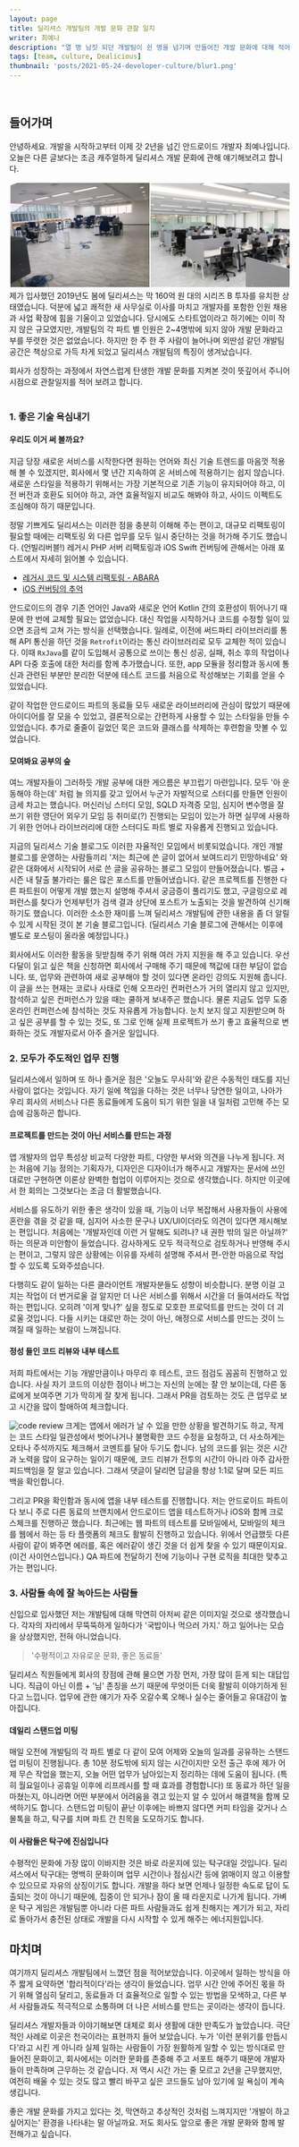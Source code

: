 ```yaml
---
layout: page
title: 딜리셔스 개발팀의 개발 문화 관찰 일지
writer: 최예나
description: "열 명 남짓 되던 개발팀이 쉰 명을 넘기며 만들어진 개발 문화에 대해 적어 보았습니다."
tags: [team, culture, Dealicious]
thumbnail: 'posts/2021-05-24-developer-culture/blur1.png'
---
```

​
## 들어가며
안녕하세요. 개발을 시작하고부터 이제 갓 2년을 넘긴 안드로이드 개발자 최예나입니다. 오늘은 다른 글보다는 조금 캐주얼하게 딜리셔스 개발 문화에 관해 얘기해보려고 합니다.


![개발팀 사진](/assets/image/posts/2021-05-24-developer-culture/CollageMaker_20210521_165849829.jpg)
제가 입사했던 2019년도 봄에 딜리셔스는 막 160억 원 대의 시리즈 B 투자를 유치한 상태였습니다.
덕분에 넓고 쾌적한 새 사무실로 이사를 마치고 개발자를 포함한 인원 채용과 사업 확장에 힘을 기울이고 있었습니다.
당시에도 스타트업이라고 하기에는 이미 작지 않은 규모였지만, 개발팀의 각 파트 별 인원은 2~4명밖에 되지 않아 개발 문화라고 부를 뚜렷한 것은 없었습니다.
하지만 한 주 한 주 사람이 늘어나며 외딴섬 같던 개발팀 공간은 책상으로 가득 차게 되었고 딜리셔스 개발팀의 특징이 생겨났습니다.

회사가 성장하는 과정에서 자연스럽게 탄생한 개발 문화를 지켜본 것이 뜻깊어서 주니어 시점으로 관찰일지를 적어 보려고 합니다.
​
<br>
​
### 1. 좋은 기술 욕심내기

#### 우리도 이거 써 볼까요?
지금 당장 새로운 서비스를 시작한다면 원하는 언어와 최신 기술 트렌드를 마음껏 적용해 볼 수 있겠지만, 회사에서 몇 년간 지속하여 온 서비스에 적용하기는 쉽지 않습니다.
새로운 스타일을 적용하기 위해서는 가장 기본적으로 기존 기능이 유지되어야 하고, 이전 버전과 호환도 되어야 하고, 과연 효율적일지 비교도 해봐야 하고, 사이드 이펙트도 조심해야 하기 때문입니다.

정말 기쁘게도 딜리셔스는 이러한 점을 충분히 이해해 주는 편이고,
대규모 리팩토링이 필요할 때에는 리팩토링 외 다른 업무를 모두 일시 중단하는 것을 허가해 주기도 했습니다. (언빌리버블!)
레거시 PHP 서버 리팩토링과 iOS Swift 컨버팅에 관해서는 아래 포스트에서 자세히 읽어볼 수 있습니다.

- [레거시 코드 및 시스템 리팩토링 - ABARA](https://dealicious-inc.github.io/2021/02/15/abara.html)
- [iOS 컨버팅의 추억](https://dealicious-inc.github.io/2021/03/15/swift-converting.html)


안드로이드의 경우 기존 언어인 Java와 새로운 언어 Kotlin 간의 호환성이 뛰어나기 때문에 한 번에 교체할 필요는 없었습니다.
대신 작업을 시작하거나 코드를 수정할 일이 있으면 조금씩 고쳐 가는 방식을 선택했습니다.
일례로, 이전에 써드파티 라이브러리를 통해 API 통신을 하던 것을 `Retrofit`이라는 통신 라이브러리로 모두 교체한 적이 있습니다.
이때 `RxJava`를 같이 도입해서 공통으로 쓰이는 통신 성공, 실패, 취소 후의 작업이나 API 다중 호출에 대한 처리를 함께 추가했습니다.
또한, app 모듈을 정리함과 동시에 통신과 관련된 부분만 분리한 덕분에 테스트 코드를 처음으로 작성해보는 기회를 얻을 수 있었습니다.

같이 작업한 안드로이드 파트의 동료들 모두 새로운 라이브러리에 관심이 많았기 때문에 아이디어를 잘 모을 수 있었고, 
결론적으로는 간편하게 사용할 수 있는 스타일을 만들 수 있었습니다. 추가로 줄줄이 길었던 묵은 코드와 클래스를 삭제하는 후련함을 맛볼 수 있었습니다.

#### 모여봐요 공부의 숲
여느 개발자들이 그러하듯 개발 공부에 대한 게으름은 부끄럽기 마련입니다. 
모두 '아 운동해야 하는데' 처럼 늘 의지를 갖고 있어서 누군가 자발적으로 스터디를 만들면 인원이 금세 차고는 했습니다. 
머신러닝 스터디 모임, SQLD 자격증 모임, 심지어 변수명을 잘 쓰기 위한 영단어 외우기 모임 등 취미로(?) 진행되는 모임이 있는가 하면 
실무에 사용하기 위한 언어나 라이브러리에 대한 스터디도 파트 별로 자유롭게 진행되고 있습니다.

지금의 딜리셔스 기술 블로그도 이러한 자율적인 모임에서 비롯되었습니다. 
개인 개발 블로그를 운영하는 사람들끼리 '저는 최근에 쓴 글이 없어서 보여드리기 민망하네요' 와 같은 대화에서 시작되어 서로 쓴 글을 공유하는 블로그 모임이 만들어졌습니다. 
벌금 + 시즌 내 탈출 불가라는 룰은 많은 포스트를 만들어냈습니다. 
같은 프로젝트를 진행한 다른 파트원이 어떻게 개발 했는지 설명해 주셔서 궁금증이 풀리기도 했고, 
구글링으로 레퍼런스를 찾다가 언제부턴가 검색 결과 상단에 포스트가 노출되는 것을 발견하여 신기해하기도 했습니다. 
이러한 소소한 재미를 느껴 딜리셔스 개발팀에 관한 내용을 좀 더 알릴 수 있게 시작된 것이 본 기술 블로그입니다. 
(딜리셔스 기술 블로그에 관해서는 이후에 별도로 포스팅이 올라올 예정입니다.)

회사에서도 이러한 활동을 뒷받침해 주기 위해 여러 가지 지원을 해 주고 있습니다. 
우선 다달이 읽고 싶은 책을 신청하면 회사에서 구매해 주기 때문에 책값에 대한 부담이 없습니다. 
또, 업무와 관련하여 새로 공부해야 할 것이 있다면 온라인 강의도 지원해 줍니다. 
이 글을 쓰는 현재는 코로나 사태로 인해 오프라인 컨퍼런스가 거의 열리지 않고 있지만, 
참석하고 싶은 컨퍼런스가 있을 때는 쿨하게 보내주곤 했습니다. 
물론 지금도 업무 도중 온라인 컨퍼런스에 참석하는 것도 자유롭게 가능합니다. 
눈치 보지 않고 지원받으며 하고 싶은 공부를 할 수 있는 것도, 또 그로 인해 실제 프로젝트가 쓰기 좋고 효율적으로 변화하는 것도 개발자로서 아주 즐거운 일입니다.


### 2. 모두가 주도적인 업무 진행
딜리셔스에서 일하며 또 하나 즐거운 점은 '오늘도 무사히'와 같은 수동적인 태도를 지닌 사람이 없다는 것입니다. 
자기 일에 책임을 다하는 것은 너무나 당연한 일이고, 나아가 우리 회사의 서비스나 다른 동료들에게 도움이 되기 위한 일을 내 일처럼 고민해 주는 모습에 감동하곤 합니다.

#### 프로젝트를 만드는 것이 아닌 서비스를 만드는 과정
앱 개발자의 업무 특성상 비교적 다양한 파트, 다양한 부서와 의견을 나누게 됩니다. 
저는 처음에 기능 정의는 기획자가, 디자인은 디자이너가 해주시고 개발자는 문서에 쓰인 대로만 구현하면 이론상 완벽한 협업이 이루어지는 것으로 생각했습니다. 
하지만 이곳에서 한 회의는 그것보다는 조금 더 활발했습니다.

서비스를 유도하기 위한 좋은 생각이 있을 때, 기능이 너무 복잡해서 사용자들이 사용에 혼란을 겪을 것 같을 때, 심지어 사소한 문구나 UX/UI이더라도 의견이 있다면 제시해보는 편입니다. 
처음에는 '개발자인데 이런 거 말해도 되려나? 내 권한 밖의 일은 아닐까?' 하는 의문과 미안함이 들었습니다. 
감사하게도 모두 적극적으로 검토하거나 반영해 주시는 편이고, 그렇지 않은 상황에는 이유를 자세히 설명해 주셔서 편-안한 마음으로 작업할 수 있도록 도와주셨습니다.

다행히도 같이 일하는 다른 클라이언트 개발자분들도 성향이 비슷합니다. 
분명 이걸 고치는 작업이 더 번거로울 걸 알지만 더 나은 서비스를 위해서 시간을 더 들여서라도 작업하는 편입니다. 
오히려 '이게 맞나?' 싶을 정도로 모호한 프로덕트를 만드는 것이 더 괴로울 것입니다. 다들 시키는 대로만 하는 것이 아닌, 애정으로 서비스를 만드는 것이 느껴질 때 일하는 보람이 느껴집니다.


#### 정성 들인 코드 리뷰와 내부 테스트
저희 파트에서는 기능 개발만큼이나 마무리 후 테스트, 코드 점검도 꼼꼼히 진행하고 있습니다. 
사실 자기 코드의 이상한 점이나 버그는 자신의 눈에는 잘 안 보이는데, 다른 동료에게 보여주면 기가 막히게 잘 찾게 됩니다. 
그래서 PR을 검토하는 것도 큰 업무로 보고 시간을 많이 할애하여 체크합니다.

![code review](/assets/image/posts/2021-05-24-developer-culture/blur1.png)
크게는 앱에서 에러가 날 수 있을 만한 상황을 발견하기도 하고, 작게는 코드 스타일 일관성에서 벗어나거나 불명확한 코드 수정을 요청하고, 
더 사소하게는 오타나 주석까지도 체크해서 코멘트를 달아 두기도 합니다. 남의 코드를 읽는 것은 시간과 노력을 많이 요구하는 일이기 때문에, 
코드 리뷰가 전투의 시간이 아니라 아주 감사한 피드백임을 잘 알고 있습니다. 그래서 댓글이 달리면 답글을 항상 1:1로 달며 모든 피드백을 확인합니다.

그리고 PR을 확인함과 동시에 앱을 내부 테스트를 진행합니다. 
저는 안드로이드 파트이다 보니 주로 다른 동료의 브랜치에서 안드로이드 앱을 테스트하거나 iOS와 함께 크로스체크를 진행하곤 했습니다. 
최근에는 웹 파트의 테스트를 모바일에서, 모바일의 체크를 웹에서 하는 등 타 플랫폼의 체크도 활발히 진행하고 있습니다. 
위에서 언급했듯 다른 사람이 같이 봐주면 에러를, 혹은 에러같이 생긴 것을 더 쉽게 찾을 수 있기 때문이지요. (이건 사이언스입니다.) 
QA 파트에 전달하기 전에 기능이나 구현 로직을 최대한 맞추고 가는 편입니다.

### 3. 사람들 속에 잘 녹아드는 사람들
신입으로 입사했던 저는 개발팀에 대해 막연히 아저씨 같은 이미지일 것으로 생각했습니다. 
각자의 자리에서 무뚝뚝하게 일하다가 '국밥이나 먹으러 가지.' 하고 일어나는 모습을 상상했지만, 전혀 아니었습니다.

> '수평적이고 자유로운 문화, 좋은 동료들'

딜리셔스 직원들에게 회사의 장점에 관해 물으면 가장 먼저, 가장 많이 듣게 되는 대답입니다. 
직급이 아닌 이름 + '님' 존칭을 쓰기 때문에 무엇이든 더욱 활발히 이야기하게 된다고 느낍니다. 업무에 관한 얘기가 자주 오갈수록 오해나 실수는 줄어들고 유대감이 높아집니다.

#### 데일리 스탠드업 미팅
매일 오전에 개발팀의 각 파트 별로 다 같이 모여 어제와 오늘의 일과를 공유하는 스탠드업 미팅이 진행됩니다. 
총 10분 정도밖에 되지 않는 시간이지만 오전 출근 후에 제가 어제 무슨 작업을 했는지, 오늘 어떤 업무가 남아있는지 정리하는 데에 도움이 됩니다. 
(특히 월요일이나 공휴일 이후에 리프레시를 할 때 효과를 경험합니다) 또 동료가 하던 일을 마쳤는지, 아니라면 어떤 부분에서 어려움을 겪고 있는지 알 수 있어서 해결책을 함께 모색하기도 합니다. 
스탠드업 미팅이 끝난 이후에는 바쁘지 않다면 커피 타임을 갖거나 스몰톡을 하고, 탁구를 치며 파트 간 친목을 도모하기도 합니다.

#### 이 사람들은 탁구에 진심입니다
수평적인 문화에 가장 많이 이바지한 것은 바로 라운지에 있는 탁구대일 것입니다. 
딜리셔스에서 탁구대는 명백히 문화이며 업무 시간이나 점심시간 등에 얽매이지 않고 이용할 수 있으므로 자유의 상징이기도 합니다. 
개발을 하다 보면 언제나 일정한 속도로 답이 도출되는 것이 아니기 때문에, 집중이 안 되거나 잠이 올 때 라운지로 나가게 됩니다. 
가벼운 탁구 게임은 개발팀뿐 아니라 다른 파트 사람들과도 쉽게 친해지는 계기가 되고, 자리로 돌아가서 충전된 상태로 개발을 다시 시작할 수 있게 해주는 에너지원입니다.


## 마치며
여기까지 딜리셔스 개발팀에서 느꼈던 점을 적어보았습니다. 이곳에서 일하는 방식을 아주 짧게 요약하면 '합리적이다'라는 생각이 들었습니다. 
업무 시간 안에 주어진 몫을 하기 위해 열심히 달리고, 동료들과 더 효율적으로 일할 수 있는 방법을 모색하고, 다른 부서 사람들과도 적극적으로 소통하며 더 나은 서비스를 만드는 곳이라는 생각이 듭니다.

딜리셔스 개발자들과 이야기해보면 대체로 회사 생활에 대한 만족도가 높았습니다. 
극단적인 사례로 이곳은 천국이라는 표현까지 들어 보았습니다. 
누가 '이런 분위기를 만듭시다'라고 시킨 게 아니라 실제 일하는 사람들이 가장 원활하게 일할 수 있는 방식대로 만들어진 문화이고, 
회사에서는 이러한 문화를 존중해 주고 서포트 해주기 때문에 개발자들이 만족하며 근무하는 것 같습니다. 
저 역시 시간 가는 줄 모르고 2년을 근무했지만, 여전히 배울 수 있는 것도 많고 빨리 바꾸고 싶은 코드들도 남아 있기에 일 욕심이 계속 생깁니다.

좋은 개발 문화를 가지고 있다는 것, 막연하고 추상적인 것처럼 느껴지지만 '개발이 하고 싶어지는' 환경을 나타내는 말 아닐까요. 저도 회사도 앞으로 좋은 개발 문화와 함께 발전해가고 싶습니다.